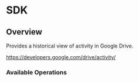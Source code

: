 # SDK

## Overview

Provides a historical view of activity in Google Drive.

<https://developers.google.com/drive/activity/>
### Available Operations

